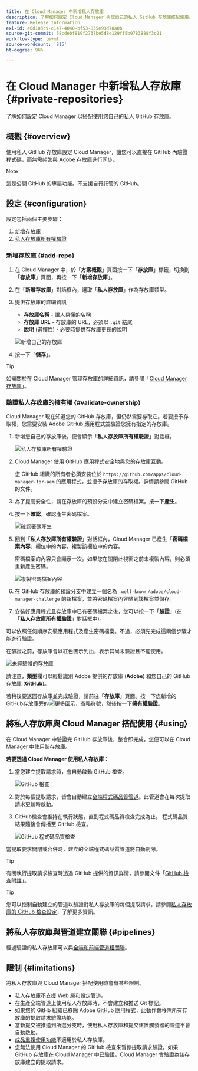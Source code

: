 ```yaml
---
title: 在 Cloud Manager 中新增私人存放庫
description: 了解如何設定 Cloud Manager 與您自己的私人 GitHub 存放庫搭配使用。
feature: Release Information
exl-id: e0d103c9-c147-4040-bf53-835e93d78a0b
source-git-commit: 58cdebf819f2737be5d8e129ff5b9783888f3c21
workflow-type: tm+mt
source-wordcount: '815'
ht-degree: 96%

---
```



# 在 Cloud Manager 中新增私人存放庫 {#private-repositories}

了解如何設定 Cloud Manager 以搭配使用您自己的私人 GitHub 存放庫。

## 概觀 {#overview}

使用私人 GitHub 存放庫設定 Cloud Manager，讓您可以直接在 GitHub 內驗證程式碼，而無需頻繁與 Adobe 存放庫進行同步。

>[!NOTE]
>
>這是公開 GitHub 的專屬功能。不支援自行託管的 GitHub。

## 設定 {#configuration}

設定包括兩個主要步驟：

1. [新增存放庫](#add-repo)
1. [私人存放庫所有權驗證](#validate-ownership)



### 新增存放庫 {#add-repo}

1. 在 Cloud Manager 中，於「**方案概觀**」頁面按一下「**存放庫**」標籤，切換到「**存放庫**」頁面，再按一下「**新增存放庫**」。

1. 在「**新增存放庫**」對話框內，選取「**私人存放庫**」作為存放庫類型。

1. 提供存放庫的詳細資訊

   * **存放庫名稱** - 讓人易懂的名稱
   * **存放庫 URL** - 存放庫的 URL，必須以 `.git` 結尾
   * **說明** (選擇性) - 必要時提供存放庫更長的說明

   ![新增自己的存放庫](/help/assets/repositories/add-own-github.png)

1. 按一下「**儲存**」。

>[!TIP]
>
>如需關於在 Cloud Manager 管理存放庫的詳細資訊，請參閱「[Cloud Manager 存放庫](/help/managing-code/managing-repositories.md)」。



### 驗證私人存放庫的擁有權 {#validate-ownership}

Cloud Manager 現在知道您的 GitHub 存放庫，但仍然需要存取它。若要授予存取權，您需要安裝 Adobe GitHub 應用程式並驗證您擁有指定的存放庫。

1. 新增您自己的存放庫後，便會顯示「**私人存放庫所有權驗證**」對話框。

   ![私人存放庫所有權驗證](/help/assets/repositories/private-repo-validate.png)

1. Cloud Manager 使用 GitHub 應用程式安全地與您的存放庫互動。

   您 GitHub 組織的所有者必須安裝位於 `https://github.com/apps/cloud-manager-for-aem` 的應用程式，並授予存放庫的存取權。詳情請參閱 GitHub 的文件。

1. 為了提高安全性，請在存放庫的預設分支中建立密碼檔案。按一下&#x200B;**產生**。

1. 按一下&#x200B;**確認**，確認產生密碼檔案。

   ![確認密碼產生](/help/assets/repositories/confirm-generation.png)

1. 回到「**私人存放庫所有權驗證**」對話框內，Cloud Manager 已產生「**密碼檔案內容**」欄位中的內容。複製該欄位中的內容。

   密碼檔案的內容只會顯示一次。如果您在關閉此視窗之前未複製內容，則必須重新產生密碼。

   ![複製密碼檔案內容](/help/assets/repositories/new-secret.png)

1. 在 GitHub 存放庫的預設分支中建立一個名為 `.well-known/adobe/cloud-manager-challenge` 的新檔案，並將密碼檔案內容貼到該檔案並儲存。

1. 安裝好應用程式且存放庫中已有密碼檔案之後，您可以按一下「**驗證**」(在「**私人存放庫所有權驗證**」對話框中)。

可以依照任何順序安裝應用程式及產生密碼檔案。不過，必須先完成這兩個步驟才能進行驗證。

在驗證之前，存放庫會以紅色圖示列出，表示其尚未驗證且不能使用。

![未經驗證的存放庫](/help/assets/repositories/unvalidated-repo.png)

請注意，**類型**&#x200B;欄可以輕鬆識別 Adobe 提供的存放庫 (**Adobe**) 和您自己的 GitHub 存放庫 (**GitHub**)。

若稍後要返回存放庫並完成驗證，請前往「**存放庫**」頁面。按一下您新增的GitHub存放庫旁的![更多圖示，省略符號](https://spectrum.adobe.com/static/icons/workflow_18/Smock_More_18_N.svg)，然後按一下&#x200B;**擁有權驗證**。


## 將私人存放庫與 Cloud Manager 搭配使用 {#using}

在 Cloud Manager 中驗證完 GitHub 存放庫後，整合即完成，您便可以在 Cloud Manager 中使用該存放庫。

**若要透過 Cloud Manager 使用私人存放庫：**

1. 當您建立提取請求時，會自動啟動 GitHub 檢查。

   ![GitHub 檢查](/help/assets/repositories/github-checks.png)

1. 對於每個提取請求，皆會自動建立[全端程式碼品質管道](/help/using/managing-pipelines.md)。此管道會在每次提取請求更新時啟動。

1. GitHub檢查會維持在執行狀態，直到程式碼品質檢查完成為止。 程式碼品質結果隨後會傳播至 GitHub 檢查。

   ![GitHub 程式碼品質檢查](/help/assets/repositories/github-code-quality.png)

當提取要求關閉或合併時，建立的全端程式碼品質管道將自動刪除。

>[!TIP]
>
>有關執行提取請求檢查時透過 GitHub 提供的資訊詳情，請參閱文件「[GitHub 檢查附註](github-annotations.md)」。

>[!TIP]
>
>您可以控制自動建立的管道以驗證對私人存放庫的每個提取請求。請參閱[私人存放庫的 GitHub 檢查設定](github-check-config.md)，了解更多資訊。



## 將私人存放庫與管道建立關聯 {#pipelines}

經過驗證的私人存放庫可以與[全端和前端管道相關聯](/help/overview/ci-cd-pipelines.md)。



## 限制 {#limitations}

將私人存放庫與 Cloud Manager 搭配使用時會有某些限制。

* 私人存放庫不支援 Web 層和設定管道。
* 在生產全端管道上使用私人存放庫時，不會建立和推送 Git 標記。
* 如果您的 GitHb 組織已移除 Adobe GitHub 應用程式，此動作會移除所有存放庫的提取請求驗證功能。
* 當新提交被推送到所選分支時，使用私人存放庫和提交建置觸發器的管道不會自動啟動。
* [成品重複使用功能](/help/getting-started/project-setup.md#build-artifact-reuse)不適用於私人存放庫。
* 您無法使用 Cloud Manager 的 GitHub 檢查來暫停提取請求驗證。如果 GitHub 存放庫在 Cloud Manager 中已驗證，Cloud Manager 會驗證為該存放庫建立的提取請求。
